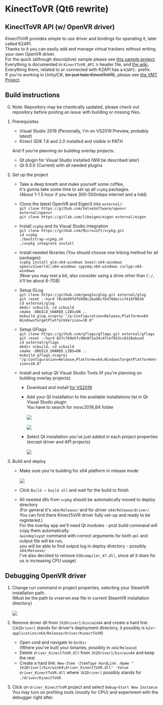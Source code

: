 # KinectToVR (Qt6 rewrite)

## KinectToVR API (w/ OpenVR driver)
KinectToVR provides simple to use driver and bindings for operating it, later called K2API.<br>
Thanks to it you can easily add and manage virtual trackers without writing your own OpenVR driver.<br>
For the quick (although descriptive) sample please see [this sample project](https://github.com/KinectToVR/k2vr-application/tree/master/docs/K2API_example).<br>
Everything is documented in ```KinectToVR_API.h``` header file, and [the wiki](https://github.com/KinectToVR/k2vr-application/wiki).<br>
Everything there, related to or connected with K2API has a ```K2API:``` prefix.<br>
If you're working in Unity/C#, ~~(or just hate KinectToVR)~~, please see [the VMT Project](https://github.com/gpsnmeajp/VirtualMotionTracker).

## Build instructions
0. Note: Repository may be chaotically updated, please check out<br>
repository before posting an issue with building or missing files.

1. Prerequisites
   - Visual Studio 2019 (Personally, I'm on VS2019 Preview, probably latest)
   - Kinect SDK 1.8 and 2.0 installed and visible in PATH<br>

   And if you're planning on building overlay projects:
   - Qt plugin for Visual Studio installed (Will be described later)
   - Qt 6.0.0 (Current) with all needed plugins

2. Set up the project
   - Take a deep breath and make yourself some coffee, <br>
   it's gonna take some time to set up all ```vcpkg``` packages.<br>
   (About 1-1.5 hour if you have 300-500mbps internet and a hdd)

   - Clone the latest OpenVR and Eigen3 into ```external/```:<br>
   ```git clone https://github.com/ValveSoftware/openvr external/openvr```<br>
   ```git clone https://gitlab.com/libeigen/eigen external/eigen```

   - Install ```vcpkg``` and its Visual Studio integration<br>
   ```git clone https://github.com/Microsoft/vcpkg.git```<br>
   ```cd vcpkg```<br>
   ```./bootstrap-vcpkg.sh```<br>
   ```./vcpkg integrate install```

   - Install needed libraries (You should choose one linking method for all packages)<br>
   ```vcpkg install glm:x64-windows boost:x64-windows opencv3[world]:x64-windows cppzmq:x64-windows curlpp:x64-windows```<br>
   (Now you may rest a bit, also consider using a drive other than ```C:/```, it'll be about 6-7GB)

   - Setup GLog<br>
   ```git clone https://github.com/google/glog.git external/glog```<br>
   ```git reset --hard f8c8e99fdfb998c2ba96cfb470decccf418f0b30```<br>
   ```cd external/glog```<br>
   ```mkdir vcbuild; cd vcbuild```<br>
   ```cmake -DBUILD_SHARED_LIBS=ON ..```<br>
   ```msbuild glog.vcxproj "/p:Configuration=Release;Platform=x64```<br>
   ```WindowsTargetPlatformVersion=10.0"```<br>

   - Setup GFlags<br>
   ```git clone https://github.com/gflags/gflags.git external/gflags```<br>
   ```git reset --hard 827c769e5fc98e0f2a34c47cef953cc6328abced```<br>
   ```cd external/gflags```<br>
   ```mkdir vcbuild; cd vcbuild```<br>
   ```cmake -DBUILD_SHARED_LIBS=ON ..```<br>
   ```msbuild gflags.vcxproj "/p:Configuration=Release;Platform=x64;WindowsTargetPlatformVersion=10.0"```<br>

   - Install and setup Qt Visual Studio Tools (If you're planning on building overlay projects)
      + Download and install [for VS2019](https://marketplace.visualstudio.com/items?itemName=TheQtCompany.QtVisualStudioTools2019)

      + Add your Qt installation to the available installations list in Qt Visual Studio plugin<br>
      You have to search for msvc2019_64 folder<br><br>
      ![](https://imgur.com/mNDTWb3.png)<br><br>
      ![](https://imgur.com/IVFJE5Q.png)
      + Select Qt installation you've just added in each project properties (except driver and API projects)<br><br>
      ![](https://imgur.com/au878Tb.png)

3. Build and deploy
   - Make sure you're building for x64 platform in release mode<br><br>
   ![](https://imgur.com/75ZXiqQ.png)

   - Click ```Build → build all``` and wait for the build to finish

   - All needed dlls from ```vcpkg``` should be automatically moved to deploy directory<br>
   (For general it's ```x64/Release/``` and for driver ```x64/Release/driver/```<br>
   You can find there KinectToVR driver fully set-up and ready to be registered.)<br>
   For the overlay app we'll need Qt modules - post build command will copy them automatically.<br>
   (```windeployqt``` command with correct arguments for both ```qml``` and output file will be run,<br>
   you will be able to find output log in deploy directory - possibly ```x64/Release/```<br>
   I've also decided to remove ```D3Dcompiler_47.dll```, since all it does for us is increasing CPU usage)

## Debugging OpenVR driver

1. Change run command in project properties, selecting your SteamVR installation path. <br>
(Must be the path to vrserver.exe file in current SteamVR installation directory) <br><br>
![](https://imgur.com/QAvogtW.png)

1. Remove driver dll from ```[K2Driver]/bin/win64``` and create a hard link:<br>
(```[K2Driver]``` stands for driver's deployment directory, it possibly is ```k2vr-application/x64/Release/driver/KinectToVR```)
   - Open cmd and navigate to ```OutDir``` <br>
   (Where you've built your binaries, possibly in ```x64/Release```)
   - Delete ```driver_KinectToVR.dll``` from ```[K2Driver]/bin/win64``` and keep the rest
   - Create a hard link: ```New-Item -ItemType HardLink -Name "[K2Driver]/bin/win64\driver_KinectToVR.dll" -Value driver_KinectToVR.dll``` where ```[K2Driver]``` possibly stands for ```./driver/KinectToVR```

1. Click on ```driver_KinectToVR``` project and select ```Debug→Start New Instance```<br>
You may turn on profiling tools (mostly for CPU) and experiment with the debugger right after.
